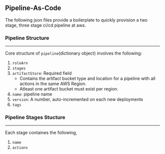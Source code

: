 ## Pipeline-As-Code

The following json files provide a boilerplate to quickly provision a two stage, three stage ci/cd pipeline at aws.


### Pipeline Structure
---
Core structure of `pipeline`(dictionary object) involves the following:

1. `roleArn`
2. `stages`
3. `artifactStore`: Required field
    - Contains the artifact bucket type and location for a pipeline with all actions in the same AWS Region.
    - Atleast one artifact bucket must exist per region.
4. `name`: pipeline name
5. `version`: A number, auto-incremented on each new deployments
6. `tags`

### Pipeline Stages Stucture
---
Each stage containes the following,

1. `name`
2. `actions`